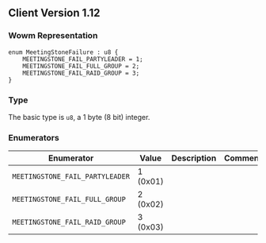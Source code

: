 ## Client Version 1.12

### Wowm Representation
```rust,ignore
enum MeetingStoneFailure : u8 {
    MEETINGSTONE_FAIL_PARTYLEADER = 1;
    MEETINGSTONE_FAIL_FULL_GROUP = 2;
    MEETINGSTONE_FAIL_RAID_GROUP = 3;
}
```
### Type
The basic type is `u8`, a 1 byte (8 bit) integer.
### Enumerators
| Enumerator | Value  | Description | Comment |
| --------- | -------- | ----------- | ------- |
| `MEETINGSTONE_FAIL_PARTYLEADER` | 1 (0x01) |  |  |
| `MEETINGSTONE_FAIL_FULL_GROUP` | 2 (0x02) |  |  |
| `MEETINGSTONE_FAIL_RAID_GROUP` | 3 (0x03) |  |  |

